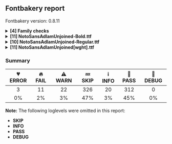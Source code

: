 ## Fontbakery report

Fontbakery version: 0.8.11

<details><summary><b>[4] Family checks</b></summary><div><details><summary>🔥 <b>FAIL:</b> Checking all files are in the same directory. (<a href="https://font-bakery.readthedocs.io/en/stable/fontbakery/profiles/universal.html#com.google.fonts/check/family/single_directory">com.google.fonts/check/family/single_directory</a>)</summary><div>


* 🔥 **FAIL** Not all fonts passed in the command line are in the same directory. This may lead to bad results as the tool will interpret all font files as belonging to a single font family. The detected directories are: ['fonts/NotoSansAdlamUnjoined/googlefonts/ttf', 'fonts/NotoSansAdlamUnjoined/googlefonts/variable-ttf'] [code: single-directory]
</div></details><details><summary>🔥 <b>FAIL:</b> Fonts have consistent PANOSE proportion? (<a href="https://font-bakery.readthedocs.io/en/stable/fontbakery/profiles/os2.html#com.google.fonts/check/family/panose_proportion">com.google.fonts/check/family/panose_proportion</a>)</summary><div>


* 🔥 **FAIL** PANOSE proportion is not the same across this family. In order to fix this, please make sure that the panose.bProportion value is the same in the OS/2 table of all of this family font files. [code: inconsistency]
</div></details><details><summary>🔥 <b>FAIL:</b> Fonts have consistent PANOSE family type? (<a href="https://font-bakery.readthedocs.io/en/stable/fontbakery/profiles/os2.html#com.google.fonts/check/family/panose_familytype">com.google.fonts/check/family/panose_familytype</a>)</summary><div>


* 🔥 **FAIL** PANOSE family type is not the same across this family. In order to fix this, please make sure that the panose.bFamilyType value is the same in the OS/2 table of all of this family font files. [code: inconsistency]
</div></details><details><summary>🔥 <b>FAIL:</b> Check that OS/2.fsSelection bold & italic settings are unique for each NameID1 (<a href="https://font-bakery.readthedocs.io/en/stable/fontbakery/profiles/os2.html#com.adobe.fonts/check/family/bold_italic_unique_for_nameid1">com.adobe.fonts/check/family/bold_italic_unique_for_nameid1</a>)</summary><div>


* 🔥 **FAIL** Family 'Noto Sans Adlam Unjoined' has 2 fonts (should be no more than 1) with the same OS/2.fsSelection bold & italic settings: Bold=False, Italic=False [code: unique-fsselection]
</div></details><br></div></details><details><summary><b>[11] NotoSansAdlamUnjoined-Bold.ttf</b></summary><div><details><summary>🔥 <b>FAIL:</b> Noto fonts must have an ARTICLE.en_us.html file (<a href="https://font-bakery.readthedocs.io/en/stable/fontbakery/profiles/googlefonts.html#com.google.fonts/check/description/noto_has_article">com.google.fonts/check/description/noto_has_article</a>)</summary><div>


* 🔥 **FAIL** This is a Noto font but it lacks an ARTICLE.en_us.html file [code: missing-article]
</div></details><details><summary>🔥 <b>FAIL:</b> Ensure soft_dotted characters lose their dot when combined with marks that replace the dot. (<a href="https://font-bakery.readthedocs.io/en/stable/fontbakery/profiles/universal.html#com.google.fonts/check/soft_dotted">com.google.fonts/check/soft_dotted</a>)</summary><div>


* 🔥 **FAIL** The dot of soft dotted characters used in orthographies must disappear in the following strings: i̊ i̋ j̀ j́ j̃ j̄ j̈ į̀ į́ į̂ į̃ į̄ į̌

The dot of soft dotted characters should disappear in other cases, for example: ĩ ĭ i̇ ǐ i̒ ĩ̦ ĭ̦ i̦̇ i̦̊ i̦̋ ǐ̦ i̦̒ ĩ̧ ĭ̧ i̧̇ i̧̊ i̧̋ ǐ̧ i̧̒ ĵ [code: soft-dotted]
</div></details><details><summary>⚠ <b>WARN:</b> Combined length of family and style must not exceed 27 characters. (<a href="https://font-bakery.readthedocs.io/en/stable/fontbakery/profiles/googlefonts.html#com.google.fonts/check/name/family_and_style_max_length">com.google.fonts/check/name/family_and_style_max_length</a>)</summary><div>


* ⚠ **WARN** The combined length of family and style exceeds 27 chars in the following 'WINDOWS' entries:
 FONT_FAMILY_NAME = 'Noto Sans Adlam Unjoined' / SUBFAMILY_NAME = 'Bold'

Please take a look at the conversation at https://github.com/googlefonts/fontbakery/issues/2179 in order to understand the reasoning behind these name table records max-length criteria. [code: too-long]
</div></details><details><summary>⚠ <b>WARN:</b> Ensure fonts have ScriptLangTags declared on the 'meta' table. (<a href="https://font-bakery.readthedocs.io/en/stable/fontbakery/profiles/googlefonts.html#com.google.fonts/check/meta/script_lang_tags">com.google.fonts/check/meta/script_lang_tags</a>)</summary><div>


* ⚠ **WARN** This font file does not have a 'meta' table. [code: lacks-meta-table]
</div></details><details><summary>⚠ <b>WARN:</b> Check font contains no unreachable glyphs (<a href="https://font-bakery.readthedocs.io/en/stable/fontbakery/profiles/universal.html#com.google.fonts/check/unreachable_glyphs">com.google.fonts/check/unreachable_glyphs</a>)</summary><div>


* ⚠ **WARN** The following glyphs could not be reached by codepoint or substitution rules:

	- guillemotleft.1 

	- guillemotright.1
 [code: unreachable-glyphs]
</div></details><details><summary>⚠ <b>WARN:</b> Check if each glyph has the recommended amount of contours. (<a href="https://font-bakery.readthedocs.io/en/stable/fontbakery/profiles/universal.html#com.google.fonts/check/contour_count">com.google.fonts/check/contour_count</a>)</summary><div>


* ⚠ **WARN** This check inspects the glyph outlines and detects the total number of contours in each of them. The expected values are infered from the typical ammounts of contours observed in a large collection of reference font families. The divergences listed below may simply indicate a significantly different design on some of your glyphs. On the other hand, some of these may flag actual bugs in the font such as glyphs mapped to an incorrect codepoint. Please consider reviewing the design and codepoint assignment of these to make sure they are correct.

The following glyphs do not have the recommended number of contours:

	- Glyph name: aogonek	Contours detected: 3	Expected: 2

	- Glyph name: uogonek	Contours detected: 2	Expected: 1

	- Glyph name: aogonek	Contours detected: 3	Expected: 2 

	- Glyph name: uogonek	Contours detected: 2	Expected: 1
 [code: contour-count]
</div></details><details><summary>⚠ <b>WARN:</b> Check math signs have the same width. (<a href="https://font-bakery.readthedocs.io/en/stable/fontbakery/profiles/universal.html#com.google.fonts/check/math_signs_width">com.google.fonts/check/math_signs_width</a>)</summary><div>


* ⚠ **WARN** The most common width is 572 among a set of 6 math glyphs.
The following math glyphs have a different width, though:

Width = 322:
minus
 [code: width-outliers]
</div></details><details><summary>⚠ <b>WARN:</b> Check mark characters are in GDEF mark glyph class. (<a href="https://font-bakery.readthedocs.io/en/stable/fontbakery/profiles/gdef.html#com.google.fonts/check/gdef_mark_chars">com.google.fonts/check/gdef_mark_chars</a>)</summary><div>


* ⚠ **WARN** The following mark characters could be in the GDEF mark glyph class:
	 acutecomb (U+0301), gravecomb (U+0300), tildecomb (U+0303), uni0302 (U+0302), uni0304 (U+0304), uni0306 (U+0306), uni0307 (U+0307), uni0308 (U+0308), uni030A (U+030A), uni030B (U+030B) and 5 more.

Use -F or --full-lists to disable shortening of long lists. [code: mark-chars]
</div></details><details><summary>⚠ <b>WARN:</b> Are there any misaligned on-curve points? (<a href="https://font-bakery.readthedocs.io/en/stable/fontbakery/profiles/<Section: Outline Correctness Checks>.html#com.google.fonts/check/outline_alignment_miss">com.google.fonts/check/outline_alignment_miss</a>)</summary><div>


* ⚠ **WARN** The following glyphs have on-curve points which have potentially incorrect y coordinates:

	* numbersign (U+0023): X=236.0,Y=713.0 (should be at cap-height 714?)

	* numbersign (U+0023): X=343.0,Y=713.0 (should be at cap-height 714?)

	* numbersign (U+0023): X=440.0,Y=713.0 (should be at cap-height 714?)

	* numbersign (U+0023): X=545.0,Y=713.0 (should be at cap-height 714?)

	* six (U+0036): X=489.0,Y=715.0 (should be at cap-height 714?)

	* C (U+0043): X=482.0,Y=-1.0 (should be at baseline 0?)

	* G (U+0047): X=527.5,Y=1.0 (should be at baseline 0?)

	* G (U+0047): X=543.0,Y=712.0 (should be at cap-height 714?)

	* b (U+0062): X=227.0,Y=583.0 (should be at x-height 585?)

	* c (U+0063): X=394.5,Y=-0.5 (should be at baseline 0?) 

	* 54 more.

Use -F or --full-lists to disable shortening of long lists. [code: found-misalignments]
</div></details><details><summary>⚠ <b>WARN:</b> Do outlines contain any jaggy segments? (<a href="https://font-bakery.readthedocs.io/en/stable/fontbakery/profiles/<Section: Outline Correctness Checks>.html#com.google.fonts/check/outline_jaggy_segments">com.google.fonts/check/outline_jaggy_segments</a>)</summary><div>


* ⚠ **WARN** The following glyphs have jaggy segments:

	* W (U+0057): B<<266.0,196.0>-<272.0,161.0>-<275.0,137.0>>/B<<275.0,137.0>-<278.0,162.0>-<284.0,196.5>> = 13.967789761532726

	* W (U+0057): B<<489.0,505.5>-<485.0,529.0>-<483.0,542.0>>/B<<483.0,542.0>-<482.0,529.0>-<477.5,505.5>> = 13.144867617550734

	* W (U+0057): B<<683.0,196.0>-<689.0,161.0>-<692.0,137.0>>/B<<692.0,137.0>-<695.0,162.0>-<701.0,196.5>> = 13.967789761532726

	* Wacute (U+1E82): B<<266.0,196.0>-<272.0,161.0>-<275.0,137.0>>/B<<275.0,137.0>-<278.0,162.0>-<284.0,196.5>> = 13.967789761532726

	* Wacute (U+1E82): B<<489.0,505.5>-<485.0,529.0>-<483.0,542.0>>/B<<483.0,542.0>-<482.0,529.0>-<477.5,505.5>> = 13.144867617550734

	* Wacute (U+1E82): B<<683.0,196.0>-<689.0,161.0>-<692.0,137.0>>/B<<692.0,137.0>-<695.0,162.0>-<701.0,196.5>> = 13.967789761532726

	* Wcircumflex (U+0174): B<<266.0,196.0>-<272.0,161.0>-<275.0,137.0>>/B<<275.0,137.0>-<278.0,162.0>-<284.0,196.5>> = 13.967789761532726

	* Wcircumflex (U+0174): B<<489.0,505.5>-<485.0,529.0>-<483.0,542.0>>/B<<483.0,542.0>-<482.0,529.0>-<477.5,505.5>> = 13.144867617550734

	* Wcircumflex (U+0174): B<<683.0,196.0>-<689.0,161.0>-<692.0,137.0>>/B<<692.0,137.0>-<695.0,162.0>-<701.0,196.5>> = 13.967789761532726

	* Wdieresis (U+1E84): B<<266.0,196.0>-<272.0,161.0>-<275.0,137.0>>/B<<275.0,137.0>-<278.0,162.0>-<284.0,196.5>> = 13.967789761532726 

	* 5 more.

Use -F or --full-lists to disable shortening of long lists. [code: found-jaggy-segments]
</div></details><details><summary>⚠ <b>WARN:</b> Do outlines contain any semi-vertical or semi-horizontal lines? (<a href="https://font-bakery.readthedocs.io/en/stable/fontbakery/profiles/<Section: Outline Correctness Checks>.html#com.google.fonts/check/outline_semi_vertical">com.google.fonts/check/outline_semi_vertical</a>)</summary><div>


* ⚠ **WARN** The following glyphs have semi-vertical/semi-horizontal lines:

	* u1E918 (U+1E918): L<<215.0,714.0>--<216.0,498.0>> [code: found-semi-vertical]
</div></details><br></div></details><details><summary><b>[10] NotoSansAdlamUnjoined-Regular.ttf</b></summary><div><details><summary>🔥 <b>FAIL:</b> Noto fonts must have an ARTICLE.en_us.html file (<a href="https://font-bakery.readthedocs.io/en/stable/fontbakery/profiles/googlefonts.html#com.google.fonts/check/description/noto_has_article">com.google.fonts/check/description/noto_has_article</a>)</summary><div>


* 🔥 **FAIL** This is a Noto font but it lacks an ARTICLE.en_us.html file [code: missing-article]
</div></details><details><summary>🔥 <b>FAIL:</b> Ensure soft_dotted characters lose their dot when combined with marks that replace the dot. (<a href="https://font-bakery.readthedocs.io/en/stable/fontbakery/profiles/universal.html#com.google.fonts/check/soft_dotted">com.google.fonts/check/soft_dotted</a>)</summary><div>


* 🔥 **FAIL** The dot of soft dotted characters used in orthographies must disappear in the following strings: i̊ i̋ j̀ j́ j̃ j̄ j̈ į̀ į́ į̂ į̃ į̄ į̌

The dot of soft dotted characters should disappear in other cases, for example: ĩ ĭ i̇ ǐ i̒ ĩ̦ ĭ̦ i̦̇ i̦̊ i̦̋ ǐ̦ i̦̒ ĩ̧ ĭ̧ i̧̇ i̧̊ i̧̋ ǐ̧ i̧̒ ĵ [code: soft-dotted]
</div></details><details><summary>🔥 <b>FAIL:</b> Check that texts shape as per expectation (<a href="https://font-bakery.readthedocs.io/en/stable/fontbakery/profiles/<Section: Shaping Checks>.html#com.google.fonts/check/shaping/regression">com.google.fonts/check/shaping/regression</a>)</summary><div>


* 🔥 **FAIL** qa/shaping_tests/issues.json: Expected and actual shaping not matching
<div class="shaping">


<style type="text/css">
    @font-face {font-family: "TestFont"; src: url(../../fonts/NotoSansAdlamUnjoined/googlefonts/ttf/NotoSansAdlamUnjoined-Regular.ttf);}
    .tf { font-family: "TestFont"; }
    .shaping pre { font-size: 1.2rem; }
    .shaping li {
        font-size: 1.2rem;
        border-top: 1px solid #ddd;
        padding: 12px;
        margin-top: 12px;
    }
    .shaping-svg {
        height: 100px;
        margin: 10px;
        transform: matrix(1, 0, 0, -1, 0, 0);
    }
</style>

<h4>qa/shaping_tests/issues.json: Expected and actual shaping not matching</h4>


</div>
<div class="shaping">

<li>Shaping did not match: <span class="tf">𞤉𞥅𞤉𞥊𞥅𞤉𞥊</span> (#3)</li>


<pre>Expected: u1E94A=5@242,196+0|u1E909=5+711|u1E945.case=2@285,177+0|u1E94A.below=2@271,-7+0|u1E909=2+711|u1E945.case=0@285,177+0|u1E909=0+711</pre>



<pre>Got     : u1E94A=5+0|u1E909=5+711|u1E945=2+0|u1E94A.below=2+0|u1E909=2+711|u1E945.case=0+0|u1E909=0+711</pre>



<pre>                  ++++++++                      +++++  ++++++++                 +++++++                             ++++++++
</pre>


Got: <svg class="shaping-svg" xmlns="http://www.w3.org/2000/svg" viewBox="0 0 2133 2362" transform="matrix(1 0 0 -1 0 0)">
<path d="M176.0,670.0Q176.0,639.0 157.5,625.0Q139.0,611.0 111.0,611.0Q83.0,611.0 64.0,625.0Q45.0,639.0 45.0,670.0Q45.0,700.0 64.0,715.0Q83.0,730.0 111.0,730.0Q140.0,730.0 158.0,715.0Q176.0,700.0 176.0,670.0Z" transform="translate(0, 793)"/>
<path d="M473.0,0.0L357.0,0.0Q287.0,0.0 253.5,33.0Q220.0,66.0 220.0,109.0L215.0,109.0Q208.0,102.0 196.5,83.0Q185.0,64.0 180.0,38.0L180.0,0.0L90.0,0.0L90.0,483.0Q90.0,612.0 153.5,668.0Q217.0,724.0 363.0,724.0Q497.0,724.0 554.0,676.5Q611.0,629.0 611.0,545.0Q611.0,465.0 577.5,417.0Q544.0,369.0 490.0,330.0L491.0,326.0Q512.0,322.0 540.0,311.5Q568.0,301.0 594.5,281.0Q621.0,261.0 638.5,228.0Q656.0,195.0 656.0,147.0Q656.0,90.0 634.0,58.0Q612.0,26.0 571.0,13.0Q530.0,0.0 473.0,0.0ZM227.0,200.0Q235.0,222.0 249.5,243.0Q264.0,264.0 294.0,289.5Q324.0,315.0 376.0,350.0Q430.0,386.0 461.0,413.0Q492.0,440.0 505.0,467.5Q518.0,495.0 518.0,534.0Q518.0,566.0 504.5,591.0Q491.0,616.0 457.0,630.5Q423.0,645.0 363.0,645.0Q269.0,645.0 224.5,611.0Q180.0,577.0 180.0,483.0L180.0,151.0L183.0,151.0Q187.0,159.0 197.5,173.5Q208.0,188.0 227.0,200.0ZM473.0,79.0Q520.0,79.0 541.5,94.0Q563.0,109.0 563.0,146.0Q563.0,187.0 538.5,214.0Q514.0,241.0 479.0,254.0Q444.0,267.0 412.0,267.0Q393.0,267.0 385.0,264.0Q366.0,255.0 346.0,237.0Q326.0,219.0 312.0,195.5Q298.0,172.0 298.0,145.0Q298.0,109.0 319.0,94.0Q340.0,79.0 380.0,79.0L473.0,79.0Z" transform="translate(0, 793)"/>
<path d="M393.0,653.0L349.0,598.0Q345.0,603.0 339.0,608.0Q333.0,613.0 315.0,613.0L155.0,613.0Q104.0,613.0 72.0,632.0Q40.0,651.0 40.0,708.0Q40.0,765.0 74.0,800.0Q108.0,835.0 187.0,835.0L306.0,835.0L283.0,765.0L197.0,765.0Q154.0,765.0 135.0,752.5Q116.0,740.0 116.0,713.0Q116.0,696.0 127.5,689.5Q139.0,683.0 161.0,683.0L332.0,683.0Q364.0,683.0 375.5,672.5Q387.0,662.0 393.0,653.0Z" transform="translate(711, 793)"/>
<path d="M151.0,-141.0Q151.0,-172.0 132.5,-186.0Q114.0,-200.0 86.0,-200.0Q58.0,-200.0 39.0,-186.0Q20.0,-172.0 20.0,-141.0Q20.0,-110.0 39.0,-95.0Q58.0,-80.0 86.0,-80.0Q115.0,-80.0 133.0,-95.0Q151.0,-110.0 151.0,-141.0Z" transform="translate(711, 793)"/>
<path d="M473.0,0.0L357.0,0.0Q287.0,0.0 253.5,33.0Q220.0,66.0 220.0,109.0L215.0,109.0Q208.0,102.0 196.5,83.0Q185.0,64.0 180.0,38.0L180.0,0.0L90.0,0.0L90.0,483.0Q90.0,612.0 153.5,668.0Q217.0,724.0 363.0,724.0Q497.0,724.0 554.0,676.5Q611.0,629.0 611.0,545.0Q611.0,465.0 577.5,417.0Q544.0,369.0 490.0,330.0L491.0,326.0Q512.0,322.0 540.0,311.5Q568.0,301.0 594.5,281.0Q621.0,261.0 638.5,228.0Q656.0,195.0 656.0,147.0Q656.0,90.0 634.0,58.0Q612.0,26.0 571.0,13.0Q530.0,0.0 473.0,0.0ZM227.0,200.0Q235.0,222.0 249.5,243.0Q264.0,264.0 294.0,289.5Q324.0,315.0 376.0,350.0Q430.0,386.0 461.0,413.0Q492.0,440.0 505.0,467.5Q518.0,495.0 518.0,534.0Q518.0,566.0 504.5,591.0Q491.0,616.0 457.0,630.5Q423.0,645.0 363.0,645.0Q269.0,645.0 224.5,611.0Q180.0,577.0 180.0,483.0L180.0,151.0L183.0,151.0Q187.0,159.0 197.5,173.5Q208.0,188.0 227.0,200.0ZM473.0,79.0Q520.0,79.0 541.5,94.0Q563.0,109.0 563.0,146.0Q563.0,187.0 538.5,214.0Q514.0,241.0 479.0,254.0Q444.0,267.0 412.0,267.0Q393.0,267.0 385.0,264.0Q366.0,255.0 346.0,237.0Q326.0,219.0 312.0,195.5Q298.0,172.0 298.0,145.0Q298.0,109.0 319.0,94.0Q340.0,79.0 380.0,79.0L473.0,79.0Z" transform="translate(711, 793)"/>
<path d="M20.0,687.0Q46.0,704.0 69.5,737.5Q93.0,771.0 93.0,815.0Q93.0,840.0 88.0,856.5Q83.0,873.0 79.0,880.0L164.0,900.0Q169.0,894.0 174.0,877.5Q179.0,861.0 179.0,833.0Q179.0,785.0 157.0,747.0Q135.0,709.0 107.5,683.0Q80.0,657.0 62.0,645.0L20.0,687.0Z" transform="translate(1422, 793)"/>
<path d="M473.0,0.0L357.0,0.0Q287.0,0.0 253.5,33.0Q220.0,66.0 220.0,109.0L215.0,109.0Q208.0,102.0 196.5,83.0Q185.0,64.0 180.0,38.0L180.0,0.0L90.0,0.0L90.0,483.0Q90.0,612.0 153.5,668.0Q217.0,724.0 363.0,724.0Q497.0,724.0 554.0,676.5Q611.0,629.0 611.0,545.0Q611.0,465.0 577.5,417.0Q544.0,369.0 490.0,330.0L491.0,326.0Q512.0,322.0 540.0,311.5Q568.0,301.0 594.5,281.0Q621.0,261.0 638.5,228.0Q656.0,195.0 656.0,147.0Q656.0,90.0 634.0,58.0Q612.0,26.0 571.0,13.0Q530.0,0.0 473.0,0.0ZM227.0,200.0Q235.0,222.0 249.5,243.0Q264.0,264.0 294.0,289.5Q324.0,315.0 376.0,350.0Q430.0,386.0 461.0,413.0Q492.0,440.0 505.0,467.5Q518.0,495.0 518.0,534.0Q518.0,566.0 504.5,591.0Q491.0,616.0 457.0,630.5Q423.0,645.0 363.0,645.0Q269.0,645.0 224.5,611.0Q180.0,577.0 180.0,483.0L180.0,151.0L183.0,151.0Q187.0,159.0 197.5,173.5Q208.0,188.0 227.0,200.0ZM473.0,79.0Q520.0,79.0 541.5,94.0Q563.0,109.0 563.0,146.0Q563.0,187.0 538.5,214.0Q514.0,241.0 479.0,254.0Q444.0,267.0 412.0,267.0Q393.0,267.0 385.0,264.0Q366.0,255.0 346.0,237.0Q326.0,219.0 312.0,195.5Q298.0,172.0 298.0,145.0Q298.0,109.0 319.0,94.0Q340.0,79.0 380.0,79.0L473.0,79.0Z" transform="translate(1422, 793)"/>
</svg>
 Expected: <svg class="shaping-svg" xmlns="http://www.w3.org/2000/svg" viewBox="0 0 2133 2362" transform="matrix(1 0 0 -1 0 0)">
<path d="M176.0,670.0Q176.0,639.0 157.5,625.0Q139.0,611.0 111.0,611.0Q83.0,611.0 64.0,625.0Q45.0,639.0 45.0,670.0Q45.0,700.0 64.0,715.0Q83.0,730.0 111.0,730.0Q140.0,730.0 158.0,715.0Q176.0,700.0 176.0,670.0Z" transform="translate(242, 989)"/>
<path d="M473.0,0.0L357.0,0.0Q287.0,0.0 253.5,33.0Q220.0,66.0 220.0,109.0L215.0,109.0Q208.0,102.0 196.5,83.0Q185.0,64.0 180.0,38.0L180.0,0.0L90.0,0.0L90.0,483.0Q90.0,612.0 153.5,668.0Q217.0,724.0 363.0,724.0Q497.0,724.0 554.0,676.5Q611.0,629.0 611.0,545.0Q611.0,465.0 577.5,417.0Q544.0,369.0 490.0,330.0L491.0,326.0Q512.0,322.0 540.0,311.5Q568.0,301.0 594.5,281.0Q621.0,261.0 638.5,228.0Q656.0,195.0 656.0,147.0Q656.0,90.0 634.0,58.0Q612.0,26.0 571.0,13.0Q530.0,0.0 473.0,0.0ZM227.0,200.0Q235.0,222.0 249.5,243.0Q264.0,264.0 294.0,289.5Q324.0,315.0 376.0,350.0Q430.0,386.0 461.0,413.0Q492.0,440.0 505.0,467.5Q518.0,495.0 518.0,534.0Q518.0,566.0 504.5,591.0Q491.0,616.0 457.0,630.5Q423.0,645.0 363.0,645.0Q269.0,645.0 224.5,611.0Q180.0,577.0 180.0,483.0L180.0,151.0L183.0,151.0Q187.0,159.0 197.5,173.5Q208.0,188.0 227.0,200.0ZM473.0,79.0Q520.0,79.0 541.5,94.0Q563.0,109.0 563.0,146.0Q563.0,187.0 538.5,214.0Q514.0,241.0 479.0,254.0Q444.0,267.0 412.0,267.0Q393.0,267.0 385.0,264.0Q366.0,255.0 346.0,237.0Q326.0,219.0 312.0,195.5Q298.0,172.0 298.0,145.0Q298.0,109.0 319.0,94.0Q340.0,79.0 380.0,79.0L473.0,79.0Z" transform="translate(0, 793)"/>
<path d="M20.0,687.0Q46.0,704.0 69.5,737.5Q93.0,771.0 93.0,815.0Q93.0,840.0 88.0,856.5Q83.0,873.0 79.0,880.0L164.0,900.0Q169.0,894.0 174.0,877.5Q179.0,861.0 179.0,833.0Q179.0,785.0 157.0,747.0Q135.0,709.0 107.5,683.0Q80.0,657.0 62.0,645.0L20.0,687.0Z" transform="translate(996, 970)"/>
<path d="M151.0,-141.0Q151.0,-172.0 132.5,-186.0Q114.0,-200.0 86.0,-200.0Q58.0,-200.0 39.0,-186.0Q20.0,-172.0 20.0,-141.0Q20.0,-110.0 39.0,-95.0Q58.0,-80.0 86.0,-80.0Q115.0,-80.0 133.0,-95.0Q151.0,-110.0 151.0,-141.0Z" transform="translate(982, 786)"/>
<path d="M473.0,0.0L357.0,0.0Q287.0,0.0 253.5,33.0Q220.0,66.0 220.0,109.0L215.0,109.0Q208.0,102.0 196.5,83.0Q185.0,64.0 180.0,38.0L180.0,0.0L90.0,0.0L90.0,483.0Q90.0,612.0 153.5,668.0Q217.0,724.0 363.0,724.0Q497.0,724.0 554.0,676.5Q611.0,629.0 611.0,545.0Q611.0,465.0 577.5,417.0Q544.0,369.0 490.0,330.0L491.0,326.0Q512.0,322.0 540.0,311.5Q568.0,301.0 594.5,281.0Q621.0,261.0 638.5,228.0Q656.0,195.0 656.0,147.0Q656.0,90.0 634.0,58.0Q612.0,26.0 571.0,13.0Q530.0,0.0 473.0,0.0ZM227.0,200.0Q235.0,222.0 249.5,243.0Q264.0,264.0 294.0,289.5Q324.0,315.0 376.0,350.0Q430.0,386.0 461.0,413.0Q492.0,440.0 505.0,467.5Q518.0,495.0 518.0,534.0Q518.0,566.0 504.5,591.0Q491.0,616.0 457.0,630.5Q423.0,645.0 363.0,645.0Q269.0,645.0 224.5,611.0Q180.0,577.0 180.0,483.0L180.0,151.0L183.0,151.0Q187.0,159.0 197.5,173.5Q208.0,188.0 227.0,200.0ZM473.0,79.0Q520.0,79.0 541.5,94.0Q563.0,109.0 563.0,146.0Q563.0,187.0 538.5,214.0Q514.0,241.0 479.0,254.0Q444.0,267.0 412.0,267.0Q393.0,267.0 385.0,264.0Q366.0,255.0 346.0,237.0Q326.0,219.0 312.0,195.5Q298.0,172.0 298.0,145.0Q298.0,109.0 319.0,94.0Q340.0,79.0 380.0,79.0L473.0,79.0Z" transform="translate(711, 793)"/>
<path d="M20.0,687.0Q46.0,704.0 69.5,737.5Q93.0,771.0 93.0,815.0Q93.0,840.0 88.0,856.5Q83.0,873.0 79.0,880.0L164.0,900.0Q169.0,894.0 174.0,877.5Q179.0,861.0 179.0,833.0Q179.0,785.0 157.0,747.0Q135.0,709.0 107.5,683.0Q80.0,657.0 62.0,645.0L20.0,687.0Z" transform="translate(1707, 970)"/>
<path d="M473.0,0.0L357.0,0.0Q287.0,0.0 253.5,33.0Q220.0,66.0 220.0,109.0L215.0,109.0Q208.0,102.0 196.5,83.0Q185.0,64.0 180.0,38.0L180.0,0.0L90.0,0.0L90.0,483.0Q90.0,612.0 153.5,668.0Q217.0,724.0 363.0,724.0Q497.0,724.0 554.0,676.5Q611.0,629.0 611.0,545.0Q611.0,465.0 577.5,417.0Q544.0,369.0 490.0,330.0L491.0,326.0Q512.0,322.0 540.0,311.5Q568.0,301.0 594.5,281.0Q621.0,261.0 638.5,228.0Q656.0,195.0 656.0,147.0Q656.0,90.0 634.0,58.0Q612.0,26.0 571.0,13.0Q530.0,0.0 473.0,0.0ZM227.0,200.0Q235.0,222.0 249.5,243.0Q264.0,264.0 294.0,289.5Q324.0,315.0 376.0,350.0Q430.0,386.0 461.0,413.0Q492.0,440.0 505.0,467.5Q518.0,495.0 518.0,534.0Q518.0,566.0 504.5,591.0Q491.0,616.0 457.0,630.5Q423.0,645.0 363.0,645.0Q269.0,645.0 224.5,611.0Q180.0,577.0 180.0,483.0L180.0,151.0L183.0,151.0Q187.0,159.0 197.5,173.5Q208.0,188.0 227.0,200.0ZM473.0,79.0Q520.0,79.0 541.5,94.0Q563.0,109.0 563.0,146.0Q563.0,187.0 538.5,214.0Q514.0,241.0 479.0,254.0Q444.0,267.0 412.0,267.0Q393.0,267.0 385.0,264.0Q366.0,255.0 346.0,237.0Q326.0,219.0 312.0,195.5Q298.0,172.0 298.0,145.0Q298.0,109.0 319.0,94.0Q340.0,79.0 380.0,79.0L473.0,79.0Z" transform="translate(1422, 793)"/>
</svg>


</div> [code: shaping-regression]
</div></details><details><summary>⚠ <b>WARN:</b> Combined length of family and style must not exceed 27 characters. (<a href="https://font-bakery.readthedocs.io/en/stable/fontbakery/profiles/googlefonts.html#com.google.fonts/check/name/family_and_style_max_length">com.google.fonts/check/name/family_and_style_max_length</a>)</summary><div>


* ⚠ **WARN** The combined length of family and style exceeds 27 chars in the following 'WINDOWS' entries:
 FONT_FAMILY_NAME = 'Noto Sans Adlam Unjoined' / SUBFAMILY_NAME = 'Regular'

Please take a look at the conversation at https://github.com/googlefonts/fontbakery/issues/2179 in order to understand the reasoning behind these name table records max-length criteria. [code: too-long]
</div></details><details><summary>⚠ <b>WARN:</b> Ensure fonts have ScriptLangTags declared on the 'meta' table. (<a href="https://font-bakery.readthedocs.io/en/stable/fontbakery/profiles/googlefonts.html#com.google.fonts/check/meta/script_lang_tags">com.google.fonts/check/meta/script_lang_tags</a>)</summary><div>


* ⚠ **WARN** This font file does not have a 'meta' table. [code: lacks-meta-table]
</div></details><details><summary>⚠ <b>WARN:</b> Check font contains no unreachable glyphs (<a href="https://font-bakery.readthedocs.io/en/stable/fontbakery/profiles/universal.html#com.google.fonts/check/unreachable_glyphs">com.google.fonts/check/unreachable_glyphs</a>)</summary><div>


* ⚠ **WARN** The following glyphs could not be reached by codepoint or substitution rules:

	- guillemotleft.1 

	- guillemotright.1
 [code: unreachable-glyphs]
</div></details><details><summary>⚠ <b>WARN:</b> Check if each glyph has the recommended amount of contours. (<a href="https://font-bakery.readthedocs.io/en/stable/fontbakery/profiles/universal.html#com.google.fonts/check/contour_count">com.google.fonts/check/contour_count</a>)</summary><div>


* ⚠ **WARN** This check inspects the glyph outlines and detects the total number of contours in each of them. The expected values are infered from the typical ammounts of contours observed in a large collection of reference font families. The divergences listed below may simply indicate a significantly different design on some of your glyphs. On the other hand, some of these may flag actual bugs in the font such as glyphs mapped to an incorrect codepoint. Please consider reviewing the design and codepoint assignment of these to make sure they are correct.

The following glyphs do not have the recommended number of contours:

	- Glyph name: aogonek	Contours detected: 3	Expected: 2

	- Glyph name: uogonek	Contours detected: 2	Expected: 1

	- Glyph name: aogonek	Contours detected: 3	Expected: 2 

	- Glyph name: uogonek	Contours detected: 2	Expected: 1
 [code: contour-count]
</div></details><details><summary>⚠ <b>WARN:</b> Check math signs have the same width. (<a href="https://font-bakery.readthedocs.io/en/stable/fontbakery/profiles/universal.html#com.google.fonts/check/math_signs_width">com.google.fonts/check/math_signs_width</a>)</summary><div>


* ⚠ **WARN** The most common width is 558 among a set of 2 math glyphs.
The following math glyphs have a different width, though:

Width = 557:
plus

Width = 545:
equal

Width = 572:
divide, multiply

Width = 322:
minus
 [code: width-outliers]
</div></details><details><summary>⚠ <b>WARN:</b> Check mark characters are in GDEF mark glyph class. (<a href="https://font-bakery.readthedocs.io/en/stable/fontbakery/profiles/gdef.html#com.google.fonts/check/gdef_mark_chars">com.google.fonts/check/gdef_mark_chars</a>)</summary><div>


* ⚠ **WARN** The following mark characters could be in the GDEF mark glyph class:
	 acutecomb (U+0301), gravecomb (U+0300), tildecomb (U+0303), uni0302 (U+0302), uni0304 (U+0304), uni0306 (U+0306), uni0307 (U+0307), uni0308 (U+0308), uni030A (U+030A), uni030B (U+030B) and 5 more.

Use -F or --full-lists to disable shortening of long lists. [code: mark-chars]
</div></details><details><summary>⚠ <b>WARN:</b> Do outlines contain any semi-vertical or semi-horizontal lines? (<a href="https://font-bakery.readthedocs.io/en/stable/fontbakery/profiles/<Section: Outline Correctness Checks>.html#com.google.fonts/check/outline_semi_vertical">com.google.fonts/check/outline_semi_vertical</a>)</summary><div>


* ⚠ **WARN** The following glyphs have semi-vertical/semi-horizontal lines:

	* u1E918 (U+1E918): L<<164.0,714.0>--<165.0,475.0>> [code: found-semi-vertical]
</div></details><br></div></details><details><summary><b>[11] NotoSansAdlamUnjoined[wght].ttf</b></summary><div><details><summary>💔 <b>ERROR:</b> Check font names are correct (<a href="https://font-bakery.readthedocs.io/en/stable/fontbakery/profiles/googlefonts.html#com.google.fonts/check/font_names">com.google.fonts/check/font_names</a>)</summary><div>


* 💔 **ERROR** The condition <FontBakeryCondition:expected_font_names> had an error: KeyError: 'fvar'
</div></details><details><summary>💔 <b>ERROR:</b> Check a font's STAT table contains compulsory Axis Values. (<a href="https://font-bakery.readthedocs.io/en/stable/fontbakery/profiles/googlefonts.html#com.google.fonts/check/STAT">com.google.fonts/check/STAT</a>)</summary><div>


* 💔 **ERROR** The condition <FontBakeryCondition:expected_font_names> had an error: KeyError: 'fvar'
</div></details><details><summary>💔 <b>ERROR:</b> Check variable font instances (<a href="https://font-bakery.readthedocs.io/en/stable/fontbakery/profiles/googlefonts.html#com.google.fonts/check/fvar_instances">com.google.fonts/check/fvar_instances</a>)</summary><div>


* 💔 **ERROR** The condition <FontBakeryCondition:expected_font_names> had an error: KeyError: 'fvar'
</div></details><details><summary>🔥 <b>FAIL:</b> Noto fonts must have an ARTICLE.en_us.html file (<a href="https://font-bakery.readthedocs.io/en/stable/fontbakery/profiles/googlefonts.html#com.google.fonts/check/description/noto_has_article">com.google.fonts/check/description/noto_has_article</a>)</summary><div>


* 🔥 **FAIL** This is a Noto font but it lacks an ARTICLE.en_us.html file [code: missing-article]
</div></details><details><summary>🔥 <b>FAIL:</b> Ensure soft_dotted characters lose their dot when combined with marks that replace the dot. (<a href="https://font-bakery.readthedocs.io/en/stable/fontbakery/profiles/universal.html#com.google.fonts/check/soft_dotted">com.google.fonts/check/soft_dotted</a>)</summary><div>


* 🔥 **FAIL** The dot of soft dotted characters used in orthographies must disappear in the following strings: i̊ i̋ j̀ j́ j̃ j̄ j̈ į̀ į́ į̂ į̃ į̄ į̌

The dot of soft dotted characters should disappear in other cases, for example: ĩ ĭ i̇ ǐ i̒ ĩ̦ ĭ̦ i̦̇ i̦̊ i̦̋ ǐ̦ i̦̒ ĩ̧ ĭ̧ i̧̇ i̧̊ i̧̋ ǐ̧ i̧̒ ĵ [code: soft-dotted]
</div></details><details><summary>⚠ <b>WARN:</b> Combined length of family and style must not exceed 27 characters. (<a href="https://font-bakery.readthedocs.io/en/stable/fontbakery/profiles/googlefonts.html#com.google.fonts/check/name/family_and_style_max_length">com.google.fonts/check/name/family_and_style_max_length</a>)</summary><div>


* ⚠ **WARN** The combined length of family and style exceeds 27 chars in the following 'WINDOWS' entries:
 FONT_FAMILY_NAME = 'Noto Sans Adlam Unjoined' / SUBFAMILY_NAME = 'Regular'

Please take a look at the conversation at https://github.com/googlefonts/fontbakery/issues/2179 in order to understand the reasoning behind these name table records max-length criteria. [code: too-long]
</div></details><details><summary>⚠ <b>WARN:</b> Ensure variable fonts include an avar table. (<a href="https://font-bakery.readthedocs.io/en/stable/fontbakery/profiles/googlefonts.html#com.google.fonts/check/mandatory_avar_table">com.google.fonts/check/mandatory_avar_table</a>)</summary><div>


* ⚠ **WARN** This variable font does not have an avar table. [code: missing-avar]
</div></details><details><summary>⚠ <b>WARN:</b> Ensure fonts have ScriptLangTags declared on the 'meta' table. (<a href="https://font-bakery.readthedocs.io/en/stable/fontbakery/profiles/googlefonts.html#com.google.fonts/check/meta/script_lang_tags">com.google.fonts/check/meta/script_lang_tags</a>)</summary><div>


* ⚠ **WARN** This font file does not have a 'meta' table. [code: lacks-meta-table]
</div></details><details><summary>⚠ <b>WARN:</b> Check font contains no unreachable glyphs (<a href="https://font-bakery.readthedocs.io/en/stable/fontbakery/profiles/universal.html#com.google.fonts/check/unreachable_glyphs">com.google.fonts/check/unreachable_glyphs</a>)</summary><div>


* ⚠ **WARN** The following glyphs could not be reached by codepoint or substitution rules:

	- guillemotleft.1 

	- guillemotright.1
 [code: unreachable-glyphs]
</div></details><details><summary>⚠ <b>WARN:</b> Check math signs have the same width. (<a href="https://font-bakery.readthedocs.io/en/stable/fontbakery/profiles/universal.html#com.google.fonts/check/math_signs_width">com.google.fonts/check/math_signs_width</a>)</summary><div>


* ⚠ **WARN** The most common width is 558 among a set of 2 math glyphs.
The following math glyphs have a different width, though:

Width = 557:
plus

Width = 545:
equal

Width = 572:
divide, multiply

Width = 322:
minus
 [code: width-outliers]
</div></details><details><summary>⚠ <b>WARN:</b> Check mark characters are in GDEF mark glyph class. (<a href="https://font-bakery.readthedocs.io/en/stable/fontbakery/profiles/gdef.html#com.google.fonts/check/gdef_mark_chars">com.google.fonts/check/gdef_mark_chars</a>)</summary><div>


* ⚠ **WARN** The following mark characters could be in the GDEF mark glyph class:
	 acutecomb (U+0301), gravecomb (U+0300), tildecomb (U+0303), uni0302 (U+0302), uni0304 (U+0304), uni0306 (U+0306), uni0307 (U+0307), uni0308 (U+0308), uni030A (U+030A), uni030B (U+030B) and 5 more.

Use -F or --full-lists to disable shortening of long lists. [code: mark-chars]
</div></details><br></div></details>

### Summary

| 💔 ERROR | 🔥 FAIL | ⚠ WARN | 💤 SKIP | ℹ INFO | 🍞 PASS | 🔎 DEBUG |
|:-----:|:----:|:----:|:----:|:----:|:----:|:----:|
| 3 | 11 | 22 | 326 | 20 | 312 | 0 |
| 0% | 2% | 3% | 47% | 3% | 45% | 0% |

**Note:** The following loglevels were omitted in this report:
* **SKIP**
* **INFO**
* **PASS**
* **DEBUG**
